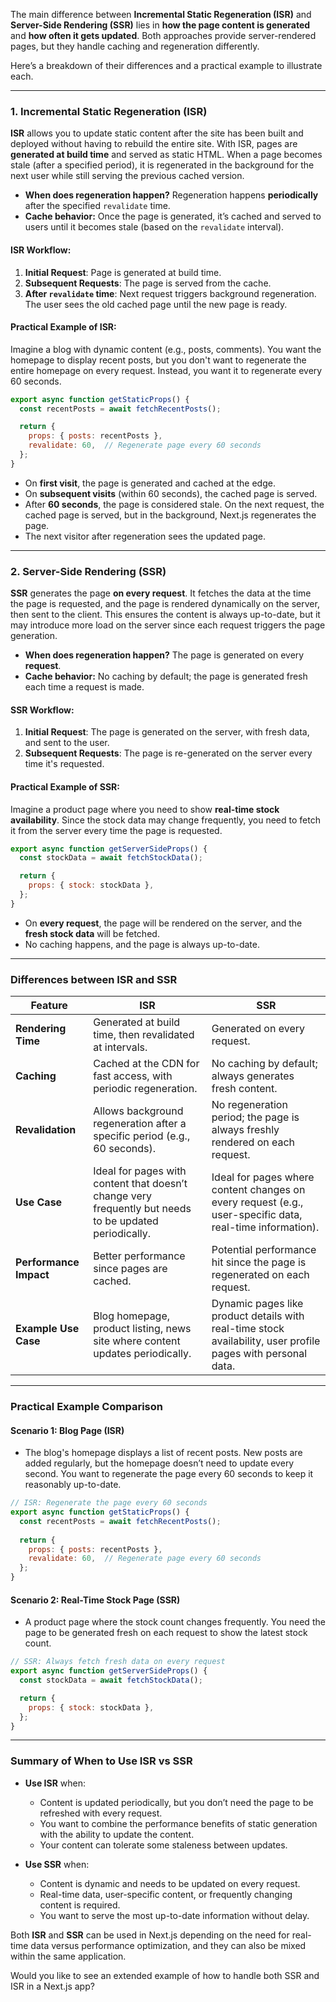 The main difference between **Incremental Static Regeneration (ISR)** and **Server-Side Rendering (SSR)** lies in **how the page content is generated** and **how often it gets updated**. Both approaches provide server-rendered pages, but they handle caching and regeneration differently.

Here’s a breakdown of their differences and a practical example to illustrate each.

---

### **1. Incremental Static Regeneration (ISR)**

**ISR** allows you to update static content after the site has been built and deployed without having to rebuild the entire site. With ISR, pages are **generated at build time** and served as static HTML. When a page becomes stale (after a specified period), it is regenerated in the background for the next user while still serving the previous cached version.

- **When does regeneration happen?** Regeneration happens **periodically** after the specified `revalidate` time.
- **Cache behavior:** Once the page is generated, it’s cached and served to users until it becomes stale (based on the `revalidate` interval).

#### **ISR Workflow**:

1. **Initial Request**: Page is generated at build time.
2. **Subsequent Requests**: The page is served from the cache.
3. **After `revalidate` time**: Next request triggers background regeneration. The user sees the old cached page until the new page is ready.

#### **Practical Example of ISR**:

Imagine a blog with dynamic content (e.g., posts, comments). You want the homepage to display recent posts, but you don't want to regenerate the entire homepage on every request. Instead, you want it to regenerate every 60 seconds.

```js
export async function getStaticProps() {
  const recentPosts = await fetchRecentPosts();

  return {
    props: { posts: recentPosts },
    revalidate: 60,  // Regenerate page every 60 seconds
  };
}
```

- On **first visit**, the page is generated and cached at the edge.
- On **subsequent visits** (within 60 seconds), the cached page is served.
- After **60 seconds**, the page is considered stale. On the next request, the cached page is served, but in the background, Next.js regenerates the page.
- The next visitor after regeneration sees the updated page.

---

### **2. Server-Side Rendering (SSR)**

**SSR** generates the page **on every request**. It fetches the data at the time the page is requested, and the page is rendered dynamically on the server, then sent to the client. This ensures the content is always up-to-date, but it may introduce more load on the server since each request triggers the page generation.

- **When does regeneration happen?** The page is generated on every **request**.
- **Cache behavior:** No caching by default; the page is generated fresh each time a request is made.

#### **SSR Workflow**:

1. **Initial Request**: The page is generated on the server, with fresh data, and sent to the user.
2. **Subsequent Requests**: The page is re-generated on the server every time it's requested.

#### **Practical Example of SSR**:

Imagine a product page where you need to show **real-time stock availability**. Since the stock data may change frequently, you need to fetch it from the server every time the page is requested.

```js
export async function getServerSideProps() {
  const stockData = await fetchStockData();

  return {
    props: { stock: stockData },
  };
}
```

- On **every request**, the page will be rendered on the server, and the **fresh stock data** will be fetched.
- No caching happens, and the page is always up-to-date.

---

### **Differences between ISR and SSR**

| **Feature**                  | **ISR**                            | **SSR**                          |
|------------------------------|------------------------------------|----------------------------------|
| **Rendering Time**            | Generated at build time, then revalidated at intervals. | Generated on every request.      |
| **Caching**                   | Cached at the CDN for fast access, with periodic regeneration. | No caching by default; always generates fresh content. |
| **Revalidation**              | Allows background regeneration after a specific period (e.g., 60 seconds). | No regeneration period; the page is always freshly rendered on each request. |
| **Use Case**                  | Ideal for pages with content that doesn’t change very frequently but needs to be updated periodically. | Ideal for pages where content changes on every request (e.g., user-specific data, real-time information). |
| **Performance Impact**        | Better performance since pages are cached. | Potential performance hit since the page is regenerated on each request. |
| **Example Use Case**          | Blog homepage, product listing, news site where content updates periodically. | Dynamic pages like product details with real-time stock availability, user profile pages with personal data. |

---

### **Practical Example Comparison**

#### **Scenario 1: Blog Page (ISR)**
- The blog's homepage displays a list of recent posts. New posts are added regularly, but the homepage doesn’t need to update every second. You want to regenerate the page every 60 seconds to keep it reasonably up-to-date.
  
```js
// ISR: Regenerate the page every 60 seconds
export async function getStaticProps() {
  const recentPosts = await fetchRecentPosts();
  
  return {
    props: { posts: recentPosts },
    revalidate: 60,  // Regenerate page every 60 seconds
  };
}
```

#### **Scenario 2: Real-Time Stock Page (SSR)**
- A product page where the stock count changes frequently. You need the page to be generated fresh on each request to show the latest stock count.
  
```js
// SSR: Always fetch fresh data on every request
export async function getServerSideProps() {
  const stockData = await fetchStockData();

  return {
    props: { stock: stockData },
  };
}
```

---

### **Summary of When to Use ISR vs SSR**

- **Use ISR** when:
  - Content is updated periodically, but you don’t need the page to be refreshed with every request.
  - You want to combine the performance benefits of static generation with the ability to update the content.
  - Your content can tolerate some staleness between updates.

- **Use SSR** when:
  - Content is dynamic and needs to be updated on every request.
  - Real-time data, user-specific content, or frequently changing content is required.
  - You want to serve the most up-to-date information without delay.

Both **ISR** and **SSR** can be used in Next.js depending on the need for real-time data versus performance optimization, and they can also be mixed within the same application.

Would you like to see an extended example of how to handle both SSR and ISR in a Next.js app?
